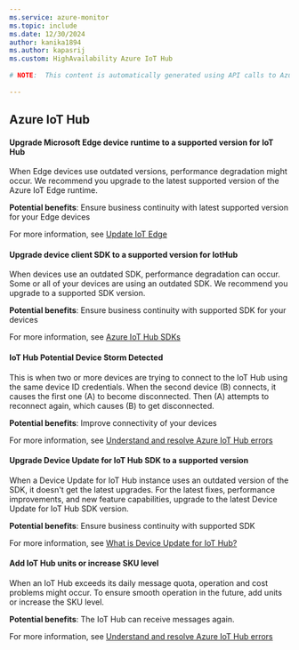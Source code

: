 ```yaml
---
ms.service: azure-monitor
ms.topic: include
ms.date: 12/30/2024
author: kanika1894
ms.author: kapasrij
ms.custom: HighAvailability Azure IoT Hub
  
# NOTE:  This content is automatically generated using API calls to Azure. Any edits made on these files will be overwritten in the next run of the script. 
  
---
```

  
## Azure IoT Hub  
  
<!--51b1fad8-4838-426f-9871-107bc089677b_begin-->

#### Upgrade Microsoft Edge device runtime to a supported version for IoT Hub  
  
When Edge devices use outdated versions, performance degradation might occur. We recommend you upgrade to the latest supported version of the Azure IoT Edge runtime.  
  
**Potential benefits**: Ensure business continuity with latest supported version for your Edge devices  

For more information, see [Update IoT Edge](https://aka.ms/IOTEdgeSDKCheck)  

<!--51b1fad8-4838-426f-9871-107bc089677b_end-->

<!--d448c687-b808-4143-bbdc-02c35478198a_begin-->

#### Upgrade device client SDK to a supported version for IotHub  
  
When devices use an outdated SDK, performance degradation can occur. Some or all of your devices are using an outdated SDK. We recommend you upgrade to a supported SDK version.  
  
**Potential benefits**: Ensure business continuity with supported SDK for your devices  

For more information, see [Azure IoT Hub SDKs](https://aka.ms/iothubsdk)  

<!--d448c687-b808-4143-bbdc-02c35478198a_end-->

<!--8d7efd88-c891-46be-9287-0aec2fabd51c_begin-->

#### IoT Hub Potential Device Storm Detected  
  
This is when two or more devices are trying to connect to the IoT Hub using the same device ID credentials. When the second device (B) connects, it causes the first one (A) to become disconnected. Then (A) attempts to reconnect again, which causes (B) to get disconnected.  
  
**Potential benefits**: Improve connectivity of your devices  

For more information, see [Understand and resolve Azure IoT Hub errors](https://aka.ms/IotHubDeviceStorm)  

<!--8d7efd88-c891-46be-9287-0aec2fabd51c_end-->

<!--d1ff97b9-44cd-4acf-a9d3-3af500bd79d6_begin-->

#### Upgrade Device Update for IoT Hub SDK to a supported version  
  
When a Device Update for IoT Hub instance uses an outdated version of the SDK, it doesn't get the latest upgrades. For the latest fixes, performance improvements, and new feature capabilities, upgrade to the latest Device Update for IoT Hub SDK version.  
  
**Potential benefits**: Ensure business continuity with supported SDK  

For more information, see [What is Device Update for IoT Hub?](/azure/iot-hub-device-update/understand-device-update)  

<!--d1ff97b9-44cd-4acf-a9d3-3af500bd79d6_end-->

<!--e4bda6ac-032c-44e0-9b40-e0522796a6d2_begin-->

#### Add IoT Hub units or increase SKU level  
  
When an IoT Hub exceeds its daily message quota, operation and cost problems might occur. To ensure smooth operation in the future, add units or increase the SKU level.  
  
**Potential benefits**: The IoT Hub can receive messages again.  

For more information, see [Understand and resolve Azure IoT Hub errors](/azure/iot-hub/troubleshoot-error-codes#403002-iothubquotaexceeded)  

<!--e4bda6ac-032c-44e0-9b40-e0522796a6d2_end-->

<!--articleBody-->
